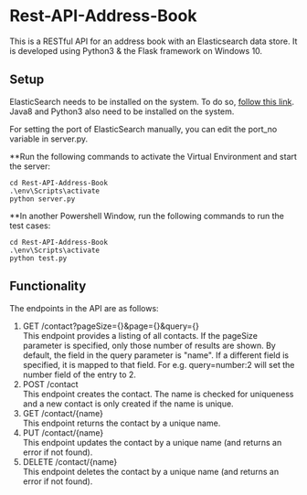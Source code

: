 # Rest-API-Address-Book
This is a RESTful API for an address book with an Elasticsearch data store. It is developed using Python3 & the Flask framework on Windows 10.

## Setup
ElasticSearch needs to be installed on the system. To do so, [follow this link]( https://www.elastic.co/guide/en/elasticsearch/reference/5.1/windows.html). Java8 and Python3 also need to be installed on the system.  

For setting the port of ElasticSearch manually, you can edit the port_no variable in server.py.  

**Run the following commands to activate the Virtual Environment and start the server:  
```
cd Rest-API-Address-Book
.\env\Scripts\activate
python server.py
```

**In another Powershell Window, run the following commands to run the test cases:  
```
cd Rest-API-Address-Book
.\env\Scripts\activate
python test.py
```

## Functionality
The endpoints in the API are as follows:
1. GET /contact?pageSize={}&page={}&query={}  
This endpoint provides a listing of all contacts. If the pageSize parameter is specified, only those number of results are shown. By default, the field in the query parameter is "name". If a different field is specified, it is mapped to that field. For e.g. query=number:2 will set the number field of the entry to 2.  
2. POST /contact  
This endpoint creates the contact. The name is checked for uniqueness and a new contact is only created if the name is unique.
3. GET /contact/{name}  
This endpoint returns the contact by a unique name.  
4. PUT /contact/{name}  
This endpoint updates the contact by a unique name (and returns an error if not found).  
5. DELETE /contact/{name}  
This endpoint deletes the contact by a unique name (and returns an error if not found).  

